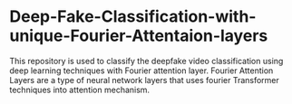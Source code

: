 # Deep-Fake-Classification-with-unique-Fourier-Attentaion-layers
This repository is used to classify the deepfake video classification using deep learning techniques with Fourier attention layer. Fourier Attention Layers are a type of neural network layers that uses fourier Transformer techniques into attention mechanism.
